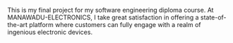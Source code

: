 This is my final project for my software engineering diploma course. At MANAWADU-ELECTRONICS, I take great satisfaction in offering a state-of-the-art platform where customers can fully engage with a realm of ingenious electronic devices.
